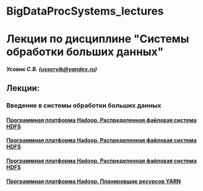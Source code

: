 # BigDataProcSystems_lectures
Лекции по дисциплине "Системы обработки больших данных"
======================
##### Усовик С.В. (usservik@yandex.ru)
Лекции:
----
### Введение в системы обработки больших данных
#### [Программная платформа Hadoop. Распределенная файловая система HDFS](hdfs/HDFS_practic.md)
#### [Программная платформа Hadoop. Распределенная файловая система HDFS](hdfs/HDFS_practic.md)
#### [Программная платформа Hadoop. Распределенная файловая система HDFS](hdfs/HDFS_practic.md) 
#### [Программная платформа Hadoop. Планировщик ресурсов YARN](YARN/yarn_practice)
